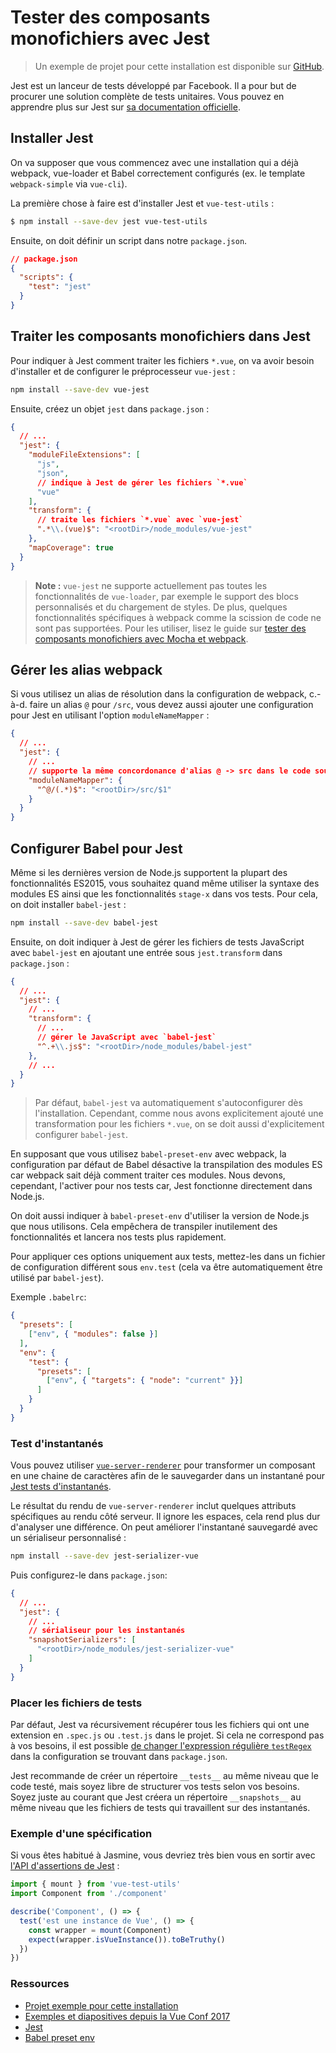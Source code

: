 # Tester des composants monofichiers avec Jest

> Un exemple de projet pour cette installation est disponible sur [GitHub](https://github.com/vuejs/vue-test-utils-jest-example).

Jest est un lanceur de tests développé par Facebook. Il a pour but de procurer une solution complète de tests unitaires. Vous pouvez en apprendre plus sur Jest sur [sa documentation officielle](https://facebook.github.io/jest/).

## Installer Jest

On va supposer que vous commencez avec une installation qui a déjà webpack, vue-loader et Babel correctement configurés (ex. le template `webpack-simple` via `vue-cli`).

La première chose à faire est d'installer Jest et `vue-test-utils` :

```bash
$ npm install --save-dev jest vue-test-utils
```

Ensuite, on doit définir un script dans notre `package.json`.

```json
// package.json
{
  "scripts": {
    "test": "jest"
  }
}
```

## Traiter les composants monofichiers dans Jest

Pour indiquer à Jest comment traiter les fichiers `*.vue`, on va avoir besoin d'installer et de configurer le préprocesseur `vue-jest` : 

``` bash
npm install --save-dev vue-jest
```

Ensuite, créez un objet `jest` dans `package.json` :

``` json
{
  // ...
  "jest": {
    "moduleFileExtensions": [
      "js",
      "json",
      // indique à Jest de gérer les fichiers `*.vue`
      "vue"
    ],
    "transform": {
      // traite les fichiers `*.vue` avec `vue-jest`
      ".*\\.(vue)$": "<rootDir>/node_modules/vue-jest"
    },
    "mapCoverage": true
  }
}
```

> **Note :** `vue-jest` ne supporte actuellement pas toutes les fonctionnalités de `vue-loader`, par exemple le support des blocs personnalisés et du chargement de styles. De plus, quelques fonctionnalités spécifiques à webpack comme la scission de code ne sont pas supportées. Pour les utiliser, lisez le guide sur [tester des composants monofichiers avec Mocha et webpack](./testing-SFCs-with-mocha-webpack.md).

## Gérer les alias webpack

Si vous utilisez un alias de résolution dans la configuration de webpack, c.-à-d. faire un alias `@` pour `/src`, vous devez aussi ajouter une configuration pour Jest en utilisant l'option `moduleNameMapper` :

``` json
{
  // ...
  "jest": {
    // ...
    // supporte la même concordonance d'alias @ -> src dans le code source
    "moduleNameMapper": {
      "^@/(.*)$": "<rootDir>/src/$1"
    }
  }
}
```

## Configurer Babel pour Jest

<!-- todo ES modules has been supported in latest versions of Node -->
Même si les dernières version de Node.js supportent la plupart des fonctionnalités ES2015, vous souhaitez quand même utiliser la syntaxe des modules ES ainsi que les fonctionnalités `stage-x` dans vos tests. Pour cela, on doit installer `babel-jest` :

``` bash
npm install --save-dev babel-jest
```

Ensuite, on doit indiquer à Jest de gérer les fichiers de tests JavaScript avec `babel-jest` en ajoutant une entrée sous `jest.transform` dans `package.json` :

``` json
{
  // ...
  "jest": {
    // ...
    "transform": {
      // ...
      // gérer le JavaScript avec `babel-jest`
      "^.+\\.js$": "<rootDir>/node_modules/babel-jest"
    },
    // ...
  }
}
```

> Par défaut, `babel-jest` va automatiquement s'autoconfigurer dès l'installation. Cependant, comme nous avons explicitement ajouté une transformation pour les fichiers `*.vue`, on se doit aussi d'explicitement configurer `babel-jest`.

En supposant que vous utilisez `babel-preset-env` avec webpack, la configuration par défaut de Babel désactive la transpilation des modules ES car webpack sait déjà comment traiter ces modules. Nous devons, cependant, l'activer pour nos tests car, Jest fonctionne directement dans Node.js.

On doit aussi indiquer à `babel-preset-env` d'utiliser la version de Node.js que nous utilisons. Cela empêchera de transpiler inutilement des fonctionnalités et lancera nos tests plus rapidement.

Pour appliquer ces options uniquement aux tests, mettez-les dans un fichier de configuration différent sous `env.test` (cela va être automatiquement être utilisé par `babel-jest`).

Exemple `.babelrc`:

``` json
{
  "presets": [
    ["env", { "modules": false }]
  ],
  "env": {
    "test": {
      "presets": [
        ["env", { "targets": { "node": "current" }}]
      ]
    }
  }
}
```

### Test d'instantanés

Vous pouvez utiliser [`vue-server-renderer`](https://github.com/vuejs/vue/tree/dev/packages/vue-server-renderer) pour transformer un composant en une chaine de caractères afin de le sauvegarder dans un instantané pour [Jest tests d'instantanés](https://facebook.github.io/jest/docs/en/snapshot-testing.html).

Le résultat du rendu de `vue-server-renderer` inclut quelques attributs spécifiques au rendu côté serveur. Il ignore les espaces, cela rend plus dur d'analyser une différence. On peut améliorer l'instantané sauvegardé avec un sérialiseur personnalisé :

``` bash
npm install --save-dev jest-serializer-vue
```

Puis configurez-le dans `package.json`:

``` json
{
  // ...
  "jest": {
    // ...
    // sérialiseur pour les instantanés
    "snapshotSerializers": [
      "<rootDir>/node_modules/jest-serializer-vue"
    ]
  }
}
```

### Placer les fichiers de tests

Par défaut, Jest va récursivement récupérer tous les fichiers qui ont une extension en `.spec.js` ou `.test.js` dans le projet. Si cela ne correspond pas à vos besoins, il est possible [de changer l'expression régulière `testRegex`](https://facebook.github.io/jest/docs/en/configuration.html#testregex-string) dans la configuration se trouvant dans `package.json`.

Jest recommande de créer un répertoire `__tests__` au même niveau que le code testé, mais soyez libre de structurer vos tests selon vos besoins. Soyez juste au courant que Jest créera un répertoire `__snapshots__` au même niveau que les fichiers de tests qui travaillent sur des instantanés.

### Exemple d'une spécification

Si vous êtes habitué à Jasmine, vous devriez très bien vous en sortir avec [l'API d'assertions de Jest](https://facebook.github.io/jest/docs/en/expect.html#content) :

```js
import { mount } from 'vue-test-utils'
import Component from './component'

describe('Component', () => {
  test('est une instance de Vue', () => {
    const wrapper = mount(Component)
    expect(wrapper.isVueInstance()).toBeTruthy()
  })
})
```

### Ressources

- [Projet exemple pour cette installation](https://github.com/vuejs/vue-test-utils-jest-example)
- [Exemples et diapositives depuis la Vue Conf 2017](https://github.com/codebryo/vue-testing-with-jest-conf17)
- [Jest](https://facebook.github.io/jest/)
- [Babel preset env](https://github.com/babel/babel-preset-env)
